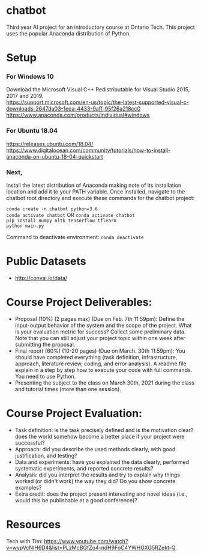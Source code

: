 # chatbot
Third year AI project for an introductory course at Ontario Tech. This project uses the popular Anaconda distribution of Python.

# Setup
### For Windows 10
Download the Microsoft Visual C++ Redistributable for Visual Studio 2015, 2017 and 2019. <br />
https://support.microsoft.com/en-us/topic/the-latest-supported-visual-c-downloads-2647da03-1eea-4433-9aff-95f26a218cc0 <br />
https://www.anaconda.com/products/individual#windows <br />

### For Ubuntu 18.04
https://releases.ubuntu.com/18.04/ <br />
https://www.digitalocean.com/community/tutorials/how-to-install-anaconda-on-ubuntu-18-04-quickstart <br />

### Next,
Install the latest distribution of Anaconda making note of its installation location and add it to your PATH variable. Once installed, navigate to the chatbot root directory and execute these commands for the chatbot project:<br />

`conda create -n chatbot python=3.6` <br />
`conda activate chatbot` OR `conda activate chatbot` <br />
`pip install numpy nltk tensorflow tflearn` <br />
`python main.py` <br />

Command to deactivate environment: `conda deactivate` <br />

# Public Datasets
* http://convai.io/data/

# Course Project Deliverables:
* Proposal (10%) (2 pages max) (Due on Feb. 7th 11:59pm): Define the input-output behavior of
the system and the scope of the project. What is your evaluation metric for success? Collect
some preliminary data. Note that you can still adjust your project topic within one week after
submitting the proposal.
* Final report (60%) (10-20 pages) (Due on March. 30th 11:59pm): You should have completed
everything (task definition, infrastructure, approach, literature review, coding, and error
analysis). A readme file explain in a step by step how to execute your code with full commands.
You need to use Python.
* Presenting the subject to the class on March 30th, 2021 during the class and tutorial times (more
than one session).

# Course Project Evaluation:
* Task definition: is the task precisely defined and is the motivation clear? does the world
somehow become a better place if your project were successful?
* Approach: did you describe the used methods clearly, with good justification, and testing?
* Data and experiments: have you explained the data clearly, performed systematic experiments,
and reported concrete results?
* Analysis: did you interpret the results and try to explain why things worked (or didn't work) the
way they did? Do you show concrete examples?
* Extra credit: does the project present interesting and novel ideas (i.e., would this be publishable
at a good conference)?

# Resources
Tech with Tim: https://www.youtube.com/watch?v=wypVcNIH6D4&list=PLzMcBGfZo4-ndH9FoC4YWHGXG5RZekt-Q
